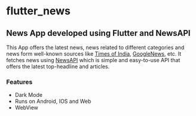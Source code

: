 # flutter_news

## News App developed using Flutter and NewsAPI 
This App offers the latest news, news related to different categories and news form well-known sources like <a href="https://timesofindia.indiatimes.com/" target="_blank" rel="noopener noreferrer">Times of India</a>, <a href="https://news.google.com/topstories?hl=en-IN&gl=IN&ceid=IN:en" target="_blank" rel="noopener noreferrer">GoogleNews</a>, etc. It fetches news using <a href="https://newsapi.org/" target="_blank" rel="noopener noreferrer">NewsAPI</a> which is simple and easy-to-use API that offers the latest top-headline and articles. 

### Features
- Dark Mode
- Runs on Android, IOS and Web
- WebView
